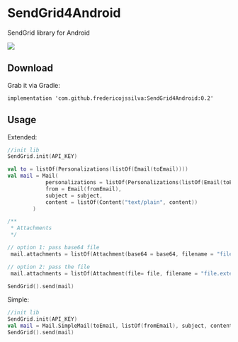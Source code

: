 # SendGrid4Android
SendGrid library for Android

[![](https://jitpack.io/v/fredericojssilva/SendGrid4Android.svg)](https://jitpack.io/#fredericojssilva/SendGrid4Android)


## Download
Grab it via Gradle:

```implementation 'com.github.fredericojssilva:SendGrid4Android:0.2'```

## Usage

Extended:
```kotlin
//init lib
SendGrid.init(API_KEY)

val to = listOf(Personalizations(listOf(Email(toEmail))))
val mail = Mail(
            personalizations = listOf(Personalizations(listOf(Email(toEmail)))),
            from = Email(fromEmail),
            subject = subject,
            content = listOf(Content("text/plain", content))
        )

/**
 * Attachments
 */

// option 1: pass base64 file
 mail.attachments = listOf(Attachment(base64 = base64, filename = "file.extension"))

// option 2: pass the file
 mail.attachments = listOf(Attachment(file= file, filename = "file.extension"))

SendGrid().send(mail)

```

Simple:
```kotlin
//init lib
SendGrid.init(API_KEY)
val mail = Mail.SimpleMail(toEmail, listOf(fromEmail), subject, content)
SendGrid().send(mail)

```
